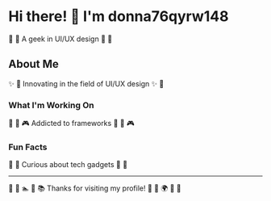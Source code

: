 # Hi there! 👋 I'm donna76qyrw148

🎣 🏏 A geek in UI/UX design 🎣 🏏

## About Me
✨ 🎱 Innovating in the field of UI/UX design ✨ 🎱

### What I'm Working On
🏓 🎰 🎮 Addicted to frameworks 🏓 🎰 🎮

### Fun Facts
🏑 🎤 Curious about tech gadgets 🏑 🎤

---
🏓 🎽 🏊 🥊 📚 Thanks for visiting my profile! 🎸 🏏 🌍 🚀 🌟
